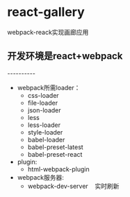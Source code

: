 # react-gallery
webpack-reack实现画廊应用
    
## 开发环境是react+webpack   
----------  
* webpack所需loader：     
    * css-loader  
    * file-loader  
    * json-loader  
    * less  
    * less-loader  
    * style-loader   
    * babel-loader  
    * babel-preset-latest  
    * babel-preset-react  
* plugin:   
    * html-webpack-plugin   
* webpack服务器:  
    * webpack-dev-server    实时刷新        
    
